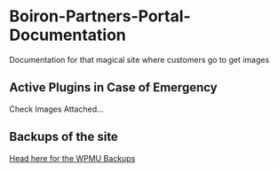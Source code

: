 # Boiron-Partners-Portal-Documentation
Documentation for that magical site where customers go to get images
<h2> Active Plugins in Case of Emergency </h2>
Check Images Attached...

<h2> Backups of the site </h2>

<a href="https://premium.wpmudev.org/hub/my-websites/">Head here for the WPMU Backups</a>

